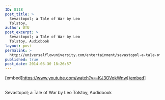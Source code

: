 ```yaml
---
ID: 8118
post_title: >
  Sevastopol; a Tale of War by Leo
  Tolstoy,
author: UfU
post_excerpt: >
  Sevastopol; a Tale of War by Leo
  Tolstoy, Audiobook
layout: post
permalink: >
  http://universalflowuniversity.com/entertainment/sevastopol-a-tale-of-war-by-leo-tolstoy/
published: true
post_date: 2014-03-30 18:26:57
---
```

[embed]https://www.youtube.com/watch?v=-KJ3OVqkWnw[/embed]</br></br>
<p>Sevastopol; a Tale of War by Leo Tolstoy, Audiobook</p>